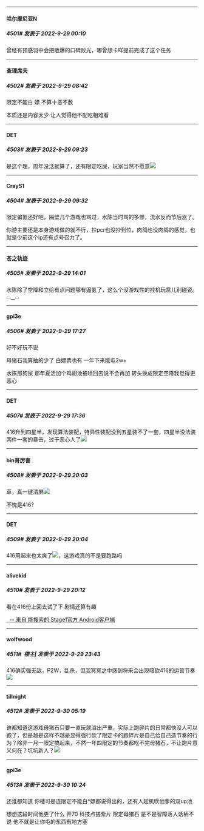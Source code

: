 

*****

####  哈尔摩尼亚N  
##### 4501#       发表于 2022-9-29 00:10

曾经有预感羽中会把散爆的口碑败光，哪曾想卡咩提前完成了这个任务

*****

####  查理席夫  
##### 4502#       发表于 2022-9-29 08:42

限定不能白 嫖 不算十恶不赦

本质还是内容太少 让人觉得他不配吃相难看

*****

####  DET  
##### 4503#       发表于 2022-9-29 09:23

是这个理，周年没活就算了，还有限定吃屎，玩家当然不愿意<img src="https://static.saraba1st.com/image/smiley/face2017/163.png" referrerpolicy="no-referrer">

*****

####  CrayS1  
##### 4504#       发表于 2022-9-29 09:32

限定骗氪还好吧，隔壁几个游戏也骂过，水陈当时骂的多惨，流水反而节后涨了。 

你游主要还是本身游戏做的就不行，抄pcr也没抄到位，肉鸽也没肉鸽的感觉，也就是少前这个ip还有点号召力了。

*****

####  苍之轨迹  
##### 4505#       发表于 2022-9-29 14:01

水陈除了空降和立绘有点问题哪有逼氪了，这么个没游戏性的挂机玩意儿别碰瓷。⌓‿⌓​



*****

####  gpi3e  
##### 4506#       发表于 2022-9-29 17:27

好不好玩不说

母猪石我算抽的少了 白嫖票也有 一年下来能屯2w+

水陈那狗屎 那年夏活加个鸡翅池被喷回去说不会再加 转头换成限定空降我觉得更恶心



*****

####  DET  
##### 4507#       发表于 2022-9-29 17:36

416升到四星半，发现算法装配，特异性装配没到五星装不了一套，四星半没法装两件一套的暴击，过于恶心人了<img src="https://static.saraba1st.com/image/smiley/face2017/163.png" referrerpolicy="no-referrer">



*****

####  bin哥厉害  
##### 4508#       发表于 2022-9-29 20:03

草，真一键清屏<img src="https://static.saraba1st.com/image/smiley/face2017/220.png" referrerpolicy="no-referrer">

不愧是416?

*****

####  DET  
##### 4509#       发表于 2022-9-29 20:04

416用起来也太爽了<img src="https://static.saraba1st.com/image/smiley/face2017/068.png" referrerpolicy="no-referrer">，这游戏真的不是要跑路吗



*****

####  alivekid  
##### 4510#       发表于 2022-9-29 20:12

看在416份上回去试了下 剧情还算有趣

[  -- 来自 能搜索的 Stage1官方 Android客户端](https://www.coolapk.com/apk/140634)



*****

####  wolfwood  
##### 4511#         楼主| 发表于 2022-9-29 23:43

416确实强无敌，P2W，乱杀，但我冥冥之中感到将来会出现暗砍416的运营节奏<img src="https://static.saraba1st.com/image/smiley/face2017/067.png" referrerpolicy="no-referrer">



*****

####  tillnight  
##### 4512#       发表于 2022-9-30 05:19

谁都知道这游戏母猪石只要一直玩就溢出严重，实际上跑碎片的日常都快没人可以跑了，但是越是这样不越是显得强行砍了限定卡的跑碎片是自己给自己造节奏的行为？除非一月一限定搞起来，不然一年四限定的节奏都吃不完母猪石，不让跑片意义何在？坑坑新人？<img src="https://static.saraba1st.com/image/smiley/face2017/117.png" referrerpolicy="no-referrer">



*****

####  gpi3e  
##### 4513#       发表于 2022-9-30 10:24

还谁都知道 你楼可是连限定不能白*嫖都说得出的，还有人趁机吹他爹的双up池

想想这段时间他更了什么 开70 科技点搓紫片 限定母猪石 是不是智障落人话柄不说 他不就是让你屯的东西有地方塞

